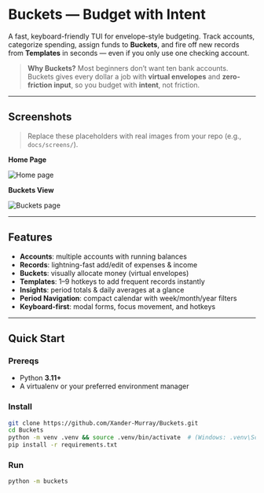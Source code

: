 # Buckets — Budget with Intent

A fast, keyboard-friendly TUI for envelope-style budgeting. Track accounts, categorize spending, assign funds to **Buckets**, and fire off new records from **Templates** in seconds — even if you only use one checking account.

> **Why Buckets?** Most beginners don’t want ten bank accounts. Buckets gives every dollar a job with **virtual envelopes** and **zero-friction input**, so you budget with **intent**, not friction.

---

## Screenshots

> Replace these placeholders with real images from your repo (e.g., `docs/screens/`).

**Home Page**

![Home page](screenshots/home.png)

**Buckets View**

![Buckets page](screenshots/buckets.png)

---

## Features

- **Accounts**: multiple accounts with running balances
- **Records**: lightning-fast add/edit of expenses & income
- **Buckets**: visually allocate money (virtual envelopes)
- **Templates**: 1–9 hotkeys to add frequent records instantly
- **Insights**: period totals & daily averages at a glance
- **Period Navigation**: compact calendar with week/month/year filters
- **Keyboard-first**: modal forms, focus movement, and hotkeys

---

## Quick Start

### Prereqs

- Python **3.11+**
- A virtualenv or your preferred environment manager

### Install

```bash
git clone https://github.com/Xander-Murray/Buckets.git
cd Buckets
python -m venv .venv && source .venv/bin/activate  # (Windows: .venv\Scripts\activate)
pip install -r requirements.txt
```

### Run

```bash
python -m buckets
```

